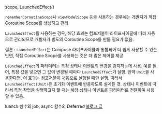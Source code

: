 scope, LaunchedEffect()


`rememberCoroutineScope`나 `viewModelScope` 등을 사용하는 경우에는 개발자가 직접 Coroutine Scope를 생성하고 관리


`LaunchedEffect`를 사용하는 경우, 해당 효과는 컴포저블이 라이프사이클에 따라 자동으로 관리되므로 개발자가 별도의 Coroutine Scope를 만들 필요가 없음.


결론 : `LaunchedEffect`는 Compose 라이프사이클과 통합되어 더 쉽게 사용할 수 있는 반면, 직접 Coroutine Scope를 사용하는 것은 더 많은 제어를 제공


`LaunchedEffect`의 파라미터는 특정 상태나 이벤트의 변경을 감지하는데 사용.
예를 들어, 특정 값을 넣으면 그 값이 변경될 때마다 `LaunchedEffect`가 실행. 
만약 `Unit`을 사용한다면, 이 효과는 컴포저블이 처음으로 실행될 때만 실행.
따라서 `LaunchedEffect(Unit)`은 초기화 이벤트에 반응하도록 설계된 것.
상태나 이벤트에 따라서 특정 작업을 실행하고자 할 때는 해당 상태나 이벤트를 파라미터로 전달하여 사용할 수 있음.


luanch 함수의 job, async 함수의 Deferred [블로그 글](https://hodie.tistory.com/85)
